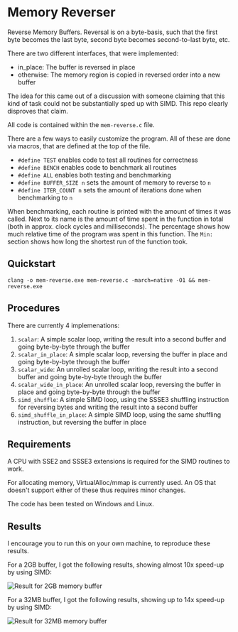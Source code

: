 # Memory Reverser

Reverse Memory Buffers. Reversal is on a byte-basis, such that the first byte becomes the last byte, second byte becomes second-to-last byte, etc.

There are two different interfaces, that were implemented:
- in_place: The buffer is reversed in place
- otherwise: The memory region is copied in reversed order into a new buffer

The idea for this came out of a discussion with someone claiming that this kind of task could not be substantially sped up with SIMD. This repo clearly disproves that claim.

All code is contained within the `mem-reverse.c` file.

There are a few ways to easily customize the program. All of these are done via macros, that are defined at the top of the file.

- `#define TEST` enables code to test all routines for correctness
- `#define BENCH` enables code to benchmark all routines
- `#define ALL` enables both testing and benchmarking
- `#define BUFFER_SIZE n` sets the amount of memory to reverse to `n`
- `#define ITER_COUNT n` sets the amount of iterations done when benchmarking to `n`

When benchmarking, each routine is printed with the amount of times it was called.
Next to its name is the amount of time spent in the function in total (both in approx. clock cycles and milliseconds).
The percentage shows how much relative time of the program was spent in this function.
The `Min:` section shows how long the shortest run of the function took.

## Quickstart

```
clang -o mem-reverse.exe mem-reverse.c -march=native -O1 && mem-reverse.exe
```

## Procedures

There are currently 4 implemenations:
1. `scalar`: A simple scalar loop, writing the result into a second buffer and going byte-by-byte through the buffer
2. `scalar_in_place`: A simple scalar loop, reversing the buffer in place and going byte-by-byte through the buffer
3. `scalar_wide`: An unrolled scalar loop, writing the result into a second buffer and going byte-by-byte through the buffer
4. `scalar_wide_in_place`: An unrolled scalar loop, reversing the buffer in place and going byte-by-byte through the buffer
5. `simd_shuffle`: A simple SIMD loop, using the SSSE3 shuffling instruction for reversing bytes and writing the result into a second buffer
6. `simd_shuffle_in_place`: A simple SIMD loop, using the same shuffling instruction, but reversing the buffer in place

## Requirements

A CPU with SSE2 and SSSE3 extensions is required for the SIMD routines to work.

For allocating memory, VirtualAlloc/mmap is currently used. An OS that doesn't support either of these thus requires minor changes.

The code has been tested on Windows and Linux.

## Results

I encourage you to run this on your own machine, to reproduce these results.

For a 2GB buffer, I got the following results, showing almost 10x speed-up by using SIMD:

![Result for 2GB memory buffer](result_2GB.png)

For a 32MB buffer, I got the following results, showing up to 14x speed-up by using SIMD:

![Result for 32MB memory buffer](result_32MB.png)
